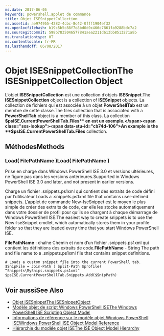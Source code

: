 ```yaml
---
ms.date: 2017-06-05
keywords: powershell,applet de commande
title: Objet ISESnippetCollection
ms.assetid: ae974955-4282-4cbc-8c42-0fff1904ef32
ms.openlocfilehash: b19c5b5c88f7c8bd0d0c466c7861fa9288bdc7a2
ms.sourcegitcommit: 598b7835046577841aea2211d613bb8513271a8b
ms.translationtype: HT
ms.contentlocale: fr-FR
ms.lasthandoff: 06/08/2017
---
```

# <a name="the-isesnippetcollection-object"></a><span data-ttu-id="cb74d-103">Objet ISESnippetCollection</span><span class="sxs-lookup"><span data-stu-id="cb74d-103">The ISESnippetCollection Object</span></span>
  <span data-ttu-id="cb74d-104">L’objet **ISESnippetCollection** est une collection d’objets **ISESnippet**.</span><span class="sxs-lookup"><span data-stu-id="cb74d-104">The **ISESnippetCollection** object is a collection of **ISESnippet** objects.</span></span> <span data-ttu-id="cb74d-105">La collection de fichiers qui est associée à un objet **PowerShellTab** est un membre de cette classe.</span><span class="sxs-lookup"><span data-stu-id="cb74d-105">The files collection that is associated with a **PowerShellTab** object is a member of this class.</span></span> <span data-ttu-id="cb74d-106">La collection **$psISE.CurrentPowerShellTab.Files** en est un exemple.</span><span class="sxs-lookup"><span data-stu-id="cb74d-106">An example is the **$psISE.CurrentPowerShellTab.Files** collection.</span></span>

## <a name="methods"></a><span data-ttu-id="cb74d-107">Méthodes</span><span class="sxs-lookup"><span data-stu-id="cb74d-107">Methods</span></span>

### <a name="load-filepathname-"></a><span data-ttu-id="cb74d-108">Load\( FilePathName \)</span><span class="sxs-lookup"><span data-stu-id="cb74d-108">Load\( FilePathName \)</span></span>
  <span data-ttu-id="cb74d-109">Prise en charge dans Windows PowerShell ISE 3.0 et versions ultérieures, ne figure pas dans les versions antérieures.</span><span class="sxs-lookup"><span data-stu-id="cb74d-109">Supported in Windows PowerShell ISE 3.0 and later, and not present in earlier versions.</span></span> 

 <span data-ttu-id="cb74d-110">Charge un fichier .snippets.ps1xml qui contient des extraits de code défini par l’utilisateur.</span><span class="sxs-lookup"><span data-stu-id="cb74d-110">Loads a .snippets.ps1xml file that contains user-defined snippets.</span></span> <span data-ttu-id="cb74d-111">L’applet de commande New-IseSnippet est le moyen le plus simple de créer des extraits de code, car elle les stocke automatiquement dans votre dossier de profil pour qu’ils se chargent à chaque démarrage de Windows PowerShell ISE.</span><span class="sxs-lookup"><span data-stu-id="cb74d-111">The easiest way to create snippets is to use the New-IseSnippet cmdlet, which automatically stores them in your profile folder so that they are loaded every time that you start Windows PowerShell ISE.</span></span>

 <span data-ttu-id="cb74d-112">**FilePathName** : chaîne Chemin et nom d’un fichier .snippets.ps1xml qui contient les définitions des extraits de code.</span><span class="sxs-lookup"><span data-stu-id="cb74d-112">**FilePathName** - String The path and file name to a .snippets.ps1xml file that contains snippet definitions.</span></span>

```
# Loads a custom snippet file into the current PowerShell tab.
$SnipFile = Join-Path ( Split-Path $profile) “Snippets\MySnips.snippets.ps1xml” $psISE.CurrentPowerShellTab.Snippets.Add($SnipPath)

```

## <a name="see-also"></a><span data-ttu-id="cb74d-113">Voir aussi</span><span class="sxs-lookup"><span data-stu-id="cb74d-113">See Also</span></span>
- [<span data-ttu-id="cb74d-114">Objet ISESnippet</span><span class="sxs-lookup"><span data-stu-id="cb74d-114">The ISESnippetObject</span></span>](The-ISESnippetObject.md) 
- [<span data-ttu-id="cb74d-115">Modèle objet de script Windows PowerShell ISE</span><span class="sxs-lookup"><span data-stu-id="cb74d-115">The Windows PowerShell ISE Scripting Object Model</span></span>](The-Windows-PowerShell-ISE-Scripting-Object-Model.md) 
- [<span data-ttu-id="cb74d-116">Informations de référence sur le modèle objet Windows PowerShell ISE</span><span class="sxs-lookup"><span data-stu-id="cb74d-116">Windows PowerShell ISE Object Model Reference</span></span>](Windows-PowerShell-ISE-Object-Model-Reference.md) 
- [<span data-ttu-id="cb74d-117">Hiérarchie du modèle objet ISE</span><span class="sxs-lookup"><span data-stu-id="cb74d-117">The ISE Object Model Hierarchy</span></span>](The-ISE-Object-Model-Hierarchy.md)

  
